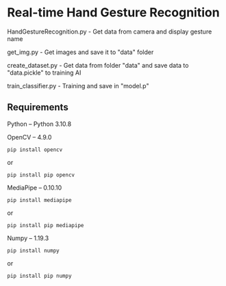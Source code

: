 # **Real-time Hand Gesture Recognition**


HandGestureRecognition.py - Get data from camera and display gesture name<p>
get_img.py - Get images and save it to "data" folder<p>
create_dataset.py - Get data from folder "data" and save data to "data.pickle" to training AI<p>
train_classifier.py - Training and save in "model.p"<p>

## **Requirements**
Python – Python 3.10.8<p>

OpenCV – 4.9.0
```
pip install opencv
```
or
```
pip install pip opencv
```
MediaPipe – 0.10.10
```
pip install mediapipe
```
or 
```
pip install pip mediapipe
```
Numpy – 1.19.3
```
pip install numpy
```
or 
```
pip install pip numpy
```
